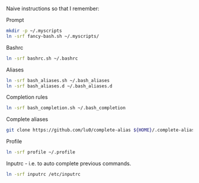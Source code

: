Naive instructions so that I remember:

Prompt
```sh
mkdir -p ~/.myscripts
ln -srf fancy-bash.sh ~/.myscripts/
```

Bashrc
```sh
ln -srf bashrc.sh ~/.bashrc
```

Aliases
```sh
ln -srf bash_aliases.sh ~/.bash_aliases
ln -srf bash_aliases.d ~/.bash_aliases.d
```

Completion rules
```sh
ln -srf bash_completion.sh ~/.bash_completion
```

Complete aliases
```sh
git clone https://github.com/lu0/complete-alias ${HOME}/.complete-alias
```

Profile
```sh
ln -srf profile ~/.profile
```

Inputrc - i.e. to auto complete previous commands.
```sh
ln -srf inputrc /etc/inputrc
```
